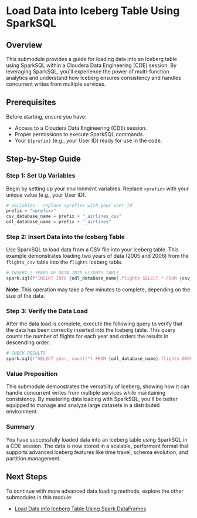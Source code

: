 # Load Data into Iceberg Table Using SparkSQL

## Overview

This submodule provides a guide for loading data into an Iceberg table using SparkSQL within a Cloudera Data Engineering (CDE) session. By leveraging SparkSQL, you'll experience the power of multi-function analytics and understand how Iceberg ensures consistency and handles concurrent writes from multiple services.

## Prerequisites

Before starting, ensure you have:

- Access to a Cloudera Data Engineering (CDE) session.
- Proper permissions to execute SparkSQL commands.
- Your `${prefix}` (e.g., your User ID) ready for use in the code.

## Step-by-Step Guide

### Step 1: Set Up Variables

Begin by setting up your environment variables. Replace `<prefix>` with your unique value (e.g., your User ID).

``` python
# Variables - replace <prefix> with your user id
prefix = "<prefix>"
csv_database_name = prefix + "_airlines_csv"
odl_database_name = prefix + "_airlines"
```

### Step 2: Insert Data into the Iceberg Table

Use SparkSQL to load data from a CSV file into your Iceberg table. This example demonstrates loading two years of data (2005 and 2006) from the `flights_csv` table into the `flights` Iceberg table.

``` python
# INSERT 2 YEARS OF DATA INTO FLIGHTS TABLE
spark.sql(f"INSERT INTO {odl_database_name}.flights SELECT * FROM {csv_database_name}.flights_csv WHERE year IN (2005, 2006)").show()
```

**Note:** This operation may take a few minutes to complete, depending on the size of the data.

### Step 3: Verify the Data Load

After the data load is complete, execute the following query to verify that the data has been correctly inserted into the Iceberg table. This query counts the number of flights for each year and orders the results in descending order.

``` python
# CHECK RESULTS
spark.sql(f"SELECT year, count(*) FROM {odl_database_name}.flights GROUP BY year ORDER BY year DESC").show()
```

### Value Proposition

This submodule demonstrates the versatility of Iceberg, showing how it can handle concurrent writes from multiple services while maintaining consistency. By mastering data loading with SparkSQL, you'll be better equipped to manage and analyze large datasets in a distributed environment.

### Summary

You have successfully loaded data into an Iceberg table using SparkSQL in a CDE session. The data is now stored in a scalable, performant format that supports advanced Iceberg features like time travel, schema evolution, and partition management.

## Next Steps

To continue with more advanced data loading methods, explore the other submodules in this module:

- [Load Data into Iceberg Table Using Spark DataFrames](load_iceberg_tbl_SparkDF.md)
